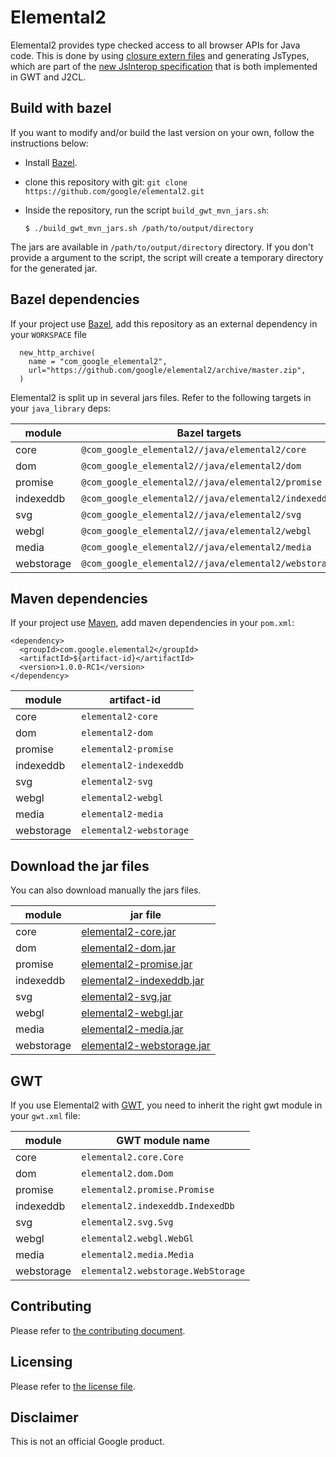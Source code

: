 Elemental2
===================

Elemental2 provides type checked access to all browser APIs for Java code. This
is done by using [closure extern files](https://github.com/google/closure-compiler/tree/master/externs)
and generating JsTypes, which are part of the [new JsInterop specification](https://goo.gl/agme3T)
that is both implemented in GWT and J2CL.

Build with bazel
-----------------
If you want to modify and/or build the last version on your own, follow the instructions below:

- Install [Bazel](https://bazel.build/versions/master/docs/install.html).
- clone this repository with git: `git clone https://github.com/google/elemental2.git`
- Inside the repository, run the script `build_gwt_mvn_jars.sh`:

      $ ./build_gwt_mvn_jars.sh /path/to/output/directory

The jars are available in `/path/to/output/directory` directory. If you don't
provide a argument to the script, the script will create a temporary directory
for the generated jar.

Bazel dependencies
------------------
If your project use [Bazel](https://bazel.build), add this repository as an external dependency in your `WORKSPACE` file

      new_http_archive(
        name = "com_google_elemental2",
        url="https://github.com/google/elemental2/archive/master.zip",
      )

Elemental2 is split up in several jars files. Refer to the following targets in your `java_library` deps:

 module | Bazel targets
 ------ | -------------
 core | `@com_google_elemental2//java/elemental2/core`
 dom | `@com_google_elemental2//java/elemental2/dom`
 promise | `@com_google_elemental2//java/elemental2/promise`
 indexeddb | `@com_google_elemental2//java/elemental2/indexeddb`
 svg | `@com_google_elemental2//java/elemental2/svg`
 webgl | `@com_google_elemental2//java/elemental2/webgl`
 media | `@com_google_elemental2//java/elemental2/media`
 webstorage | `@com_google_elemental2//java/elemental2/webstorage`

Maven dependencies
------------------
If your project use [Maven](https://maven.apache.org), add maven dependencies in your `pom.xml`:

    <dependency>
      <groupId>com.google.elemental2</groupId>
      <artifactId>${artifact-id}</artifactId>
      <version>1.0.0-RC1</version>
    </dependency>


 module | artifact-id
 ------ | -----------
 core | `elemental2-core`
 dom | `elemental2-dom`
 promise | `elemental2-promise`
 indexeddb | `elemental2-indexeddb`
 svg | `elemental2-svg`
 webgl | `elemental2-webgl`
 media | `elemental2-media`
 webstorage | `elemental2-webstorage`

Download the jar files
----------------------
You can also download manually the jars files.

 module | jar file
 ------ | --------
 core | [elemental2-core.jar](https://oss.sonatype.org/content/repositories/releases/com/google/elemental2/elemental2-core/1.0.0-RC1/elemental2-core-1.0.0-RC1.jar)
 dom | [elemental2-dom.jar](https://oss.sonatype.org/content/repositories/releases/com/google/elemental2/elemental2-dom/1.0.0-RC1/elemental2-dom-1.0.0-RC1.jar)
 promise | [elemental2-promise.jar](https://oss.sonatype.org/content/repositories/releases/com/google/elemental2/elemental2-promise/1.0.0-RC1/elemental2-promise-1.0.0-RC1.jar)
 indexeddb | [elemental2-indexeddb.jar](https://oss.sonatype.org/content/repositories/releases/com/google/elemental2/elemental2-indexeddb/1.0.0-RC1/elemental2-indexeddb-1.0.0-RC1.jar)
 svg | [elemental2-svg.jar](https://oss.sonatype.org/content/repositories/releases/com/google/elemental2/elemental2-svg/1.0.0-RC1/elemental2-svg-1.0.0-RC1.jar)
 webgl | [elemental2-webgl.jar](https://oss.sonatype.org/content/repositories/releases/com/google/elemental2/elemental2-webgl/1.0.0-RC1/elemental2-webgl-1.0.0-RC1.jar)
 media | [elemental2-media.jar](https://oss.sonatype.org/content/repositories/releases/com/google/elemental2/elemental2-media/1.0.0-RC1/elemental2-media-1.0.0-RC1.jar)
 webstorage | [elemental2-webstorage.jar](https://oss.sonatype.org/content/repositories/releases/com/google/elemental2/elemental2-webstorage/1.0.0-RC1/elemental2-webstorage-1.0.0-RC1.jar)

GWT
---
If you use Elemental2 with [GWT](http://www.gwtproject.org/), you need to inherit the right gwt module in your `gwt.xml` file:

 module | GWT module name
 ------ | ---------------
 core | `elemental2.core.Core`
 dom | `elemental2.dom.Dom`
 promise | `elemental2.promise.Promise`
 indexeddb | `elemental2.indexeddb.IndexedDb`
 svg | `elemental2.svg.Svg`
 webgl | `elemental2.webgl.WebGl`
 media | `elemental2.media.Media`
 webstorage | `elemental2.webstorage.WebStorage`

Contributing
------------
Please refer to [the contributing document](CONTRIBUTING.md).

Licensing
---------
Please refer to [the license file](LICENSE).

Disclaimer
----------
This is not an official Google product.
